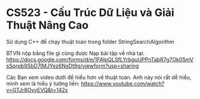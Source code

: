 # CS523 - Cấu Trúc Dữ Liệu và Giải Thuật Nâng Cao
Sử dụng C++ để chạy thuật toán trong folder StringSearchAlgorithm

BTVN nộp bằng file gì cũng được
Nạp bài tập về nhà tại: https://docs.google.com/forms/d/e/1FAIpQLSfLYrbguUPPnTabR7g7Ok05mVsSqrpb9SbD7lMJYez6NxDt9g/viewform?usp=sharing

Các Bạn xem video dưới để hiểu hơn về thuật toán. Anh này nói rất dễ hiểu, mình xem là hiểu ý tưởng liền:
https://www.youtube.com/watch?v=GTJr8OvyEVQ&t=142s
